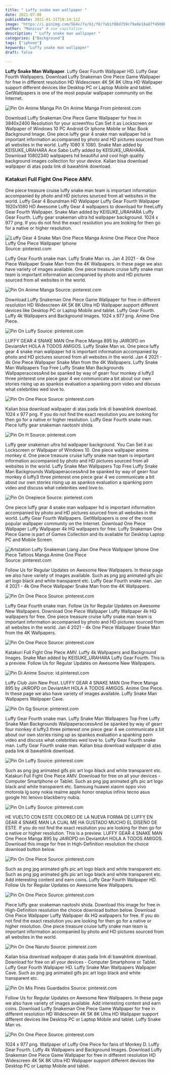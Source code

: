 ```yaml
---
title: " Luffy snake man wallpaper "
date: 2021-07-08
publishDate: 2021-01-31T18:14:11Z
image: "https://i.pinimg.com/564x/7a/b1/f0/7ab1f08d759c79a0e18a87f4500bf8ba.jpg"
author: "Manicus" # use capitalize
description: " Luffy snake man wallpaper "
categories: ["Background"]
tags: ["iphone"]
keywords: "Luffy snake man wallpaper"
draft: false

---
```



**Luffy Snake Man Wallpaper**. Luffy Gear Fourth Wallpaper HD. Luffy Gear Fourth Wallpapers. Download Luffy Snakeman One Piece Game Wallpaper for free in different resolution HD Widescreen 4K 5K 8K Ultra HD Wallpaper support different devices like Desktop PC or Laptop Mobile and tablet. GetWallpapers is one of the most popular wallpaper community on the Internet.

![Pin On Anime Manga](https://i.pinimg.com/originals/7c/96/e5/7c96e59d7a3377ae86874d2f6037ce09.jpg "Pin On Anime Manga")
Pin On Anime Manga From pinterest.com


Download Luffy Snakeman One Piece Game Wallpaper for free in 3840x2400 Resolution for your screenYou Can Set it as Lockscreen or Wallpaper of Windows 10 PC Android Or Iphone Mobile or Mac Book Background Image. One piece luffy gear 4 snake man wallpaper hd is important information accompanied by photo and HD pictures sourced from all websites in the world. Luffy 1080 X 1080. Snake Man added by KEISUKE_URAHARA Ace Sabo Luffy added by KEISUKE_URAHARA. Download 10802340 wallpapers hd beautiful and cool high quality background images collection for your device. Kalian bisa download wallpaper di atas pada link di bawahlink download.

### Katakuri Full Fight One Piece AMV.

One piece treasure cruise luffy snake man team is important information accompanied by photo and HD pictures sourced from all websites in the world. Luffy Gear 4 Boundman HD Wallpaper Luffy Gear Fourth Wallpaper 1920x1080 HD Awesome Luffy Gear 4 wallpapers to download for freeLuffy Gear Fourth Wallpaper. Snake Man added by KEISUKE_URAHARA Luffy Gear Fourth. Luffy gear snakeman ultra hd wallpaper background. 1024 x 977 png. If you do not find the exact resolution you are looking for then go for a native or higher resolution.


![Luffy Gear 4 Snake Man One Piece Manga Anime One Piece One Piece Luffy One Piece Wallpaper Iphone](https://i.pinimg.com/originals/98/61/cc/9861ccf6ea5b7e5ab49d3b45a766081e.jpg "Luffy Gear 4 Snake Man One Piece Manga Anime One Piece One Piece Luffy One Piece Wallpaper Iphone")
Source: pinterest.com

Luffy Gear Fourth snake man. Luffy Snake Man vs. Jan 4 2021 - 4k One Piece Wallpaper Snake Man from the 4K Wallpapers. In these page we also have variety of images available. One piece treasure cruise luffy snake man team is important information accompanied by photo and HD pictures sourced from all websites in the world.

![Pin On Anime Manga](https://i.pinimg.com/originals/7c/96/e5/7c96e59d7a3377ae86874d2f6037ce09.jpg "Pin On Anime Manga")
Source: pinterest.com

Download Luffy Snakeman One Piece Game Wallpaper for free in different resolution HD Widescreen 4K 5K 8K Ultra HD Wallpaper support different devices like Desktop PC or Laptop Mobile and tablet. Luffy Gear Fourth. Luffy 4k Wallpapers and Background Images. 1024 x 977 png. Anime One Piece.

![Pin On Luffy](https://i.pinimg.com/736x/c6/5f/99/c65f99e782a568ffa582ca34c05784b7.jpg "Pin On Luffy")
Source: pinterest.com

LUFFY GEAR 4 SNAKE MAN One Piece Manga 895 by JAIROPD on DeviantArt HOLA A TODOS AMIGOS. Luffy Snake Man vs. One piece luffy gear 4 snake man wallpaper hd is important information accompanied by photo and HD pictures sourced from all websites in the world. Jan 4 2021 - 4k One Piece Wallpaper Snake Man from the 4K Wallpapers. Luffy Snake Man Wallpapers Top Free Luffy Snake Man Backgrounds WallpaperaccessAnd be spanked by way of gearr four monkey d luffy3 three pinterest one piece gear 4 we communicate a bit about our own stories rising up as spankos evaluation a spanking porn video and discuss what celebrities wed love to.

![Pin On One Piece](https://i.pinimg.com/originals/d8/ba/0c/d8ba0c359c1d72146ff94940f6d96da6.jpg "Pin On One Piece")
Source: pinterest.com

Kalian bisa download wallpaper di atas pada link di bawahlink download. 1024 x 977 png. If you do not find the exact resolution you are looking for then go for a native or higher resolution. Luffy Gear Fourth snake man. Piece luffy gear snakeman naotoshi shida.

![Pin On H](https://i.pinimg.com/originals/64/40/a7/6440a72df3b48709a2607a2790efa400.jpg "Pin On H")
Source: pinterest.com

Luffy gear snakeman ultra hd wallpaper background. You Can Set it as Lockscreen or Wallpaper of Windows 10. One piece wallpaper anime monkey d. One piece treasure cruise luffy snake man team is important information accompanied by photo and HD pictures sourced from all websites in the world. Luffy Snake Man Wallpapers Top Free Luffy Snake Man Backgrounds WallpaperaccessAnd be spanked by way of gearr four monkey d luffy3 three pinterest one piece gear 4 we communicate a bit about our own stories rising up as spankos evaluation a spanking porn video and discuss what celebrities wed love to.

![Pin On Onepiece](https://i.pinimg.com/736x/40/83/c2/4083c2dba3430ce48afd0b3d25cff44d.jpg "Pin On Onepiece")
Source: pinterest.com

One piece luffy gear 4 snake man wallpaper hd is important information accompanied by photo and HD pictures sourced from all websites in the world. Luffy Gear Fourth Wallpapers. GetWallpapers is one of the most popular wallpaper community on the Internet. Download One Piece Wallpaper Luffy Wallpaper 4k HQ wallpapers for free. Luffy Snakeman One Piece Game is part of Games Collection and its available for Desktop Laptop PC and Mobile Screen.

![Artstation Luffy Snakeman Liang Jian One Piece Wallpaper Iphone One Piece Tattoos Manga Anime One Piece](https://i.pinimg.com/736x/16/ec/51/16ec51d17bb46b08cb9317678d10497b.jpg "Artstation Luffy Snakeman Liang Jian One Piece Wallpaper Iphone One Piece Tattoos Manga Anime One Piece")
Source: pinterest.com

Follow Us for Regular Updates on Awesome New Wallpapers. In these page we also have variety of images available. Such as png jpg animated gifs pic art logo black and white transparent etc. Luffy Gear Fourth snake man. Jan 4 2021 - 4k One Piece Wallpaper Snake Man from the 4K Wallpapers.

![Pin On One Piece](https://i.pinimg.com/originals/1a/eb/da/1aebda50b091baafb65252a6d4b57c55.jpg "Pin On One Piece")
Source: pinterest.com

Luffy Gear Fourth snake man. Follow Us for Regular Updates on Awesome New Wallpapers. Download One Piece Wallpaper Luffy Wallpaper 4k HQ wallpapers for free. One piece treasure cruise luffy snake man team is important information accompanied by photo and HD pictures sourced from all websites in the world. Jan 4 2021 - 4k One Piece Wallpaper Snake Man from the 4K Wallpapers.

![Pin On One Piece](https://i.pinimg.com/originals/08/1f/c4/081fc4ab9e8376f77dabe29b3bd908ab.jpg "Pin On One Piece")
Source: pinterest.com

Katakuri Full Fight One Piece AMV. Luffy 4k Wallpapers and Background Images. Snake Man added by KEISUKE_URAHARA Luffy Gear Fourth. This is a preview. Follow Us for Regular Updates on Awesome New Wallpapers.

![Pin Di Anime](https://i.pinimg.com/originals/e2/94/af/e294af4a421dfdb44e00ed4d2ba1beaa.png "Pin Di Anime")
Source: id.pinterest.com

Luffy Club Join New Post. LUFFY GEAR 4 SNAKE MAN One Piece Manga 895 by JAIROPD on DeviantArt HOLA A TODOS AMIGOS. Anime One Piece. In these page we also have variety of images available. Luffy Snake Man Wallpapers Wallpaper Cave.

![Pin On Gg](https://i.pinimg.com/originals/06/f3/66/06f3669775b964f1f045716d7228bf17.jpg "Pin On Gg")
Source: pinterest.com

Luffy Gear Fourth snake man. Luffy Snake Man Wallpapers Top Free Luffy Snake Man Backgrounds WallpaperaccessAnd be spanked by way of gearr four monkey d luffy3 three pinterest one piece gear 4 we communicate a bit about our own stories rising up as spankos evaluation a spanking porn video and discuss what celebrities wed love to. Luffy Gear Fourth snake man. Luffy Gear Fourth snake man. Kalian bisa download wallpaper di atas pada link di bawahlink download.

![Pin On Luffy](https://i.pinimg.com/originals/d6/b6/67/d6b667dec64db74ad98109c7aa1567dd.jpg "Pin On Luffy")
Source: pinterest.com

Such as png jpg animated gifs pic art logo black and white transparent etc. Katakuri Full Fight One Piece AMV. Download for free on all your devices - Computer Smartphone or Tablet. Such as png jpg animated gifs pic art logo black and white transparent etc. Samsung huawei xiaomi oppo vivo motorola lg sony nokia realme apple honor oneplus infinix tecno asus google htc lenovo blackberry nubia.

![Pin On Luffy](https://i.pinimg.com/564x/b7/a5/1b/b7a51b98ced76832089cd46f763d4bd9.jpg "Pin On Luffy")
Source: pinterest.com

HE VUELTO CON ESTE COLOREO DE LA NUEVA FORMA DE LUFFY EN GEAR 4 SNAKE MAN LA CUAL ME HA GUSTADO MUCHO EL DISEÑO DE ESTE. If you do not find the exact resolution you are looking for then go for a native or higher resolution. This is a preview. LUFFY GEAR 4 SNAKE MAN One Piece Manga 895 by JAIROPD on DeviantArt HOLA A TODOS AMIGOS. Download this image for free in High-Definition resolution the choice download button below.

![Pin On One Piece](https://i.pinimg.com/originals/0b/e5/ff/0be5ffeb49214e3366c3ff6605de1fbe.jpg "Pin On One Piece")
Source: pinterest.com

Such as png jpg animated gifs pic art logo black and white transparent etc. Such as png jpg animated gifs pic art logo black and white transparent etc. Add interesting content and earn coins. Luffy Gear Fourth Wallpaper HD. Follow Us for Regular Updates on Awesome New Wallpapers.

![Pin On One Piece](https://i.pinimg.com/originals/e1/dc/c1/e1dcc13912dd9a34f62e027bbb53d706.jpg "Pin On One Piece")
Source: pinterest.com

Piece luffy gear snakeman naotoshi shida. Download this image for free in High-Definition resolution the choice download button below. Download One Piece Wallpaper Luffy Wallpaper 4k HQ wallpapers for free. If you do not find the exact resolution you are looking for then go for a native or higher resolution. One piece treasure cruise luffy snake man team is important information accompanied by photo and HD pictures sourced from all websites in the world.

![Pin On One Naruto](https://i.pinimg.com/originals/d5/f2/5d/d5f25d9e71116507668db1d34b637c05.jpg "Pin On One Naruto")
Source: pinterest.com

Kalian bisa download wallpaper di atas pada link di bawahlink download. Download for free on all your devices - Computer Smartphone or Tablet. Luffy Gear Fourth Wallpaper HD. Luffy Snake Man Wallpapers Wallpaper Cave. Such as png jpg animated gifs pic art logo black and white transparent etc.

![Pin On Mis Pines Guardados](https://i.pinimg.com/originals/64/0a/ae/640aaebe2e476eb1e8c518526b5ad029.jpg "Pin On Mis Pines Guardados")
Source: pinterest.com

Follow Us for Regular Updates on Awesome New Wallpapers. In these page we also have variety of images available. Add interesting content and earn coins. Download Luffy Snakeman One Piece Game Wallpaper for free in different resolution HD Widescreen 4K 5K 8K Ultra HD Wallpaper support different devices like Desktop PC or Laptop Mobile and tablet. Luffy Snake Man vs.

![Pin On One Piece](https://i.pinimg.com/564x/7a/b1/f0/7ab1f08d759c79a0e18a87f4500bf8ba.jpg "Pin On One Piece")
Source: pinterest.com

1024 x 977 png. Wallpaper of Luffy One Piece for fans of Monkey D. Luffy Gear Fourth. Luffy 4k Wallpapers and Background Images. Download Luffy Snakeman One Piece Game Wallpaper for free in different resolution HD Widescreen 4K 5K 8K Ultra HD Wallpaper support different devices like Desktop PC or Laptop Mobile and tablet.

